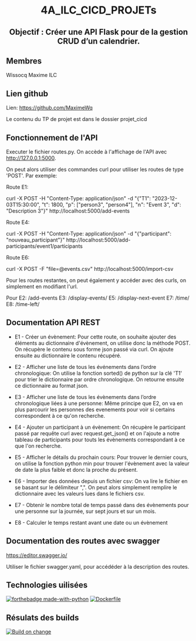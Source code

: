 <h1 align="center">4A_ILC_CICD_PROJETs </h1>
<h2 align="center">Objectif : Créer une API Flask pour de la gestion CRUD d’un calendrier.</h2>


## Membres


Wissocq Maxime ILC


## Lien github


Lien: https://github.com/MaximeWq

Le contenu du TP de projet est dans le dossier projet_cicd

## Fonctionnement de l'API

Executer le fichier routes.py. On accède à l'affichage de l'API avec http://127.0.0.1:5000.

On peut alors utiliser des commandes curl pour utiliser les routes de type 'POST'. Par exemple: 

Route E1: 

curl -X POST -H "Content-Type: application/json" -d "{\"T1\": \"2023-12-03T15:30:00\", \"t\": 1800, \"p\": [\"person3\", \"person4\"], \"n\": \"Event 3\", \"d\": \"Description 3\"}" http://localhost:5000/add-events

Route E4:

curl -X POST -H "Content-Type: application/json" -d "{\"participant\": \"nouveau_participant\"}" http://localhost:5000/add-participants/event1/participants

Route E6:

curl -X POST -F "file=@events.csv" http://localhost:5000/import-csv

Pour les routes restantes, on peut également y accéder avec des curls, on simplement en modifiant l'url.

Pour E2: /add-events
E3: /display-events/<person>
E5: /display-next-event
E7: /time/<person>
E8: /time-left/<date>




## Documentation API REST

- E1 - Créer un évènement:
Pour cette route, on souhaite ajouter des éléments au dictionnaire d'évènement, on utilise donc la méthode POST. On récupère le contenu sous forme json passé via curl. On ajoute ensuite au dictionnaire le contenu récupéré.
  
- E2 - Afficher une liste de tous les événements dans l’ordre chronologique: On utilise la fonction sorted() de python sur la clé 'T1' pour trier le dictionnaire par ordre chronologique. On retourne ensuite ce dictionnaire au format json.

- E3 - Afficher une liste de tous les évènements dans l’ordre chronologique liées à une personne: Même principe que E2, on va en plus parcourir les personnes des evenements pour voir si certains correspondent à ce qu'on recherche.

- E4 - Ajouter un participant à un évènement: On récupère le participant passé par requête curl avec request.get_json() et on l'ajoute a notre tableau de participants pour touts les évènements correspondant à ce que l'on recherche.

- E5 - Afficher le détails du prochain cours: Pour trouver le dernier cours, on utilise la fonction python min pour trouver l'évènement avec la valeur de date la plus faible et donc la proche du présent.

- E6 - Importer des données depuis un fichier csv: On va lire le fichier en se basant sur le délimiteur ",". On peut alors simplement remplire le dictionnaire avec les valeurs lues dans le fichiers csv.

- E7 - Obtenir le nombre total de temps passé dans des évènements pour une personne sur la journée, sur sept jours et sur un mois.

- E8 - Calculer le temps restant avant une date ou un évènement 

## Documentation des routes avec swagger

https://editor.swagger.io/

Utiliser le fichier swagger.yaml, pour accédéder à la description des routes.

## Technologies uilisées

[![forthebadge made-with-python](http://ForTheBadge.com/images/badges/made-with-python.svg)](https://www.python.org/)
[![Dockerfile](https://img.shields.io/badge/Dockerfile-Yes-green.svg)](https://https://github.com/MaximeWq/4A_ILC_CICD_PROJET)


## Résulats des builds

[![Build on change](https://github.com/MaximeWq/4A_ILC_CICD_PROJET/actions/workflows/changeBuilder.yml/badge.svg)](https://github.com/MaximeWq/4A_ILC_CICD_PROJET/actions/workflows/changeBuilder.yml)


